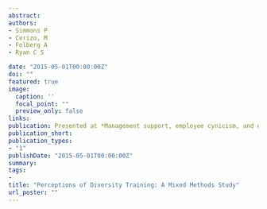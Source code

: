 ```yaml
---
abstract: 
authors:
- Simmons P
- Cerizo, M
- Folberg A
- Ryan C S

date: "2015-05-01T00:00:00Z"
doi: ""
featured: true
image:
  caption: ''
  focal_point: ""
  preview_only: false
links:
publication: Presented at *Management support, employee cynicism, and diversity training effectiveness*
publication_short:
publication_types: 
- "1"
publishDate: "2015-05-01T00:00:00Z"
summary: 
tags:
- 
title: "Perceptions of Diversity Training: A Mixed Methods Study"
url_poster: ""
---
```


